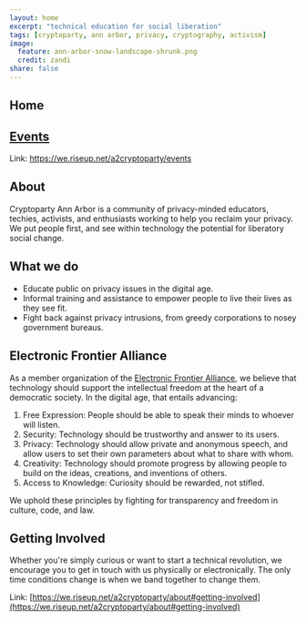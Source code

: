 ```yaml
---
layout: home
excerpt: "technical education for social liberation"
tags: [cryptoparty, ann arbor, privacy, cryptography, activism]
image:
  feature: ann-arbor-snow-landscape-shrunk.png
  credit: zandi
share: false
---
```

## Home
## [Events](https://we.riseup.net/a2cryptoparty/events)
Link: https://we.riseup.net/a2cryptoparty/events

## About

Cryptoparty Ann Arbor is a community of privacy-minded educators, techies, activists, and enthusiasts working to help you reclaim your privacy.
We put people first, and see within technology the potential for liberatory social change.

## What we do
* Educate public on privacy issues in the digital age.
* Informal training and assistance to empower people to live their lives as they see fit.
* Fight back against privacy intrusions, from greedy corporations to nosey government bureaus.

## Electronic Frontier Alliance
As a member organization of the [Electronic Frontier Alliance](https://eff.org/efa), we believe that technology should support the intellectual freedom at the heart of a democratic society. In the digital age, that entails advancing:
1. Free Expression: People should be able to speak their minds to whoever will listen.
2. Security: Technology should be trustworthy and answer to its users.
3. Privacy: Technology should allow private and anonymous speech, and allow users to set their own parameters about what to share with whom.
4. Creativity: Technology should promote progress by allowing people to build on the ideas, creations, and inventions of others. 
5. Access to Knowledge: Curiosity should be rewarded, not stifled.

We uphold these principles by fighting for transparency and freedom in culture, code, and law.  

## Getting Involved
Whether you're simply curious or want to start a technical revolution, we encourage you to get in touch with us physically or electronically.
The only time conditions change is when we band together to change them.

Link: [https://we.riseup.net/a2cryptoparty/about#getting-involved](https://we.riseup.net/a2cryptoparty/about#getting-involved)

